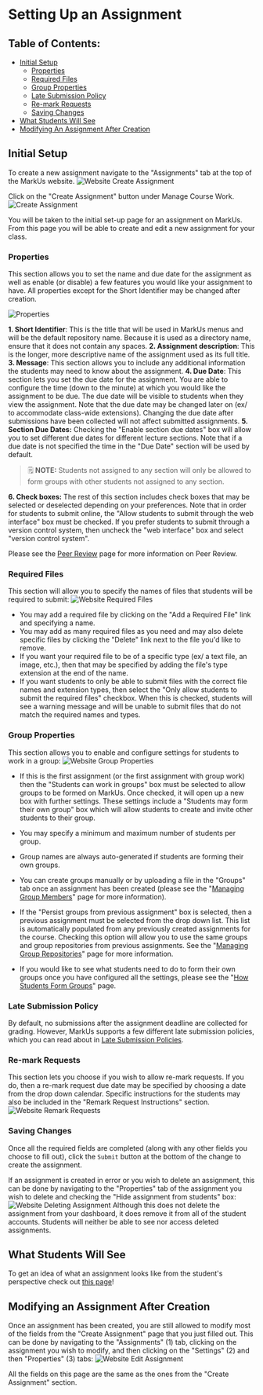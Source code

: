 # Setting Up an Assignment

## Table of Contents:
 - [Initial Setup](#initial-setup)
    - [Properties](#properties)
    - [Required Files](#required-files)
    - [Group Properties](#group-properties)
    - [Late Submission Policy](#late-submission-policy)
    - [Re-mark Requests](#re-mark-requests)
    - [Saving Changes](#saving-changes)
 - [What Students Will See](#what-students-will-see)
 - [Modifying An Assignment After Creation](#modifying-an-assignment-after-creation)


## Initial Setup
To create a new assignment navigate to the "Assignments" tab at the top of the MarkUs website.
![Website Create Assignment](./images/assignment-tab.png)

Click on the "Create Assignment" button under Manage Course Work.
![Create Assignment](./images/create-assignment-button.png)

You will be taken to the initial set-up page for an assignment on MarkUs. From this page you will be able to create and edit a new assignment for your class.

### Properties
This section allows you to set the name and due date for the assignment as well as enable (or disable) a few features you would like your assignment to have. All properties except for the Short Identifier may be changed after creation.

![Properties](./images/assignment-creation-properties-field.png)

**1. Short Identifier**: This is the title that will be used in MarkUs menus and will be the default repository name. Because it is used as a directory name, ensure that it does not contain any spaces.
**2. Assignment description**: This is the longer, more descriptive name of the assignment used as its full title.
**3. Message**: This section allows you to include any additional information the students may need to know about the assignment.
**4. Due Date**: This section lets you set the due date for the assignment. You are able to configure the time (down to the minute) at which you would like the assignment to be due. The due date will be visible to students when they view the assignment. Note that the due date may be changed later on (ex/ to accommodate class-wide extensions). Changing the due date after submissions have been collected will not affect submitted assignments.
**5. Section Due Dates:** Checking the "Enable section due dates" box will allow you to set different due dates for different lecture sections. Note that if a due date is not specified the time in the "Due Date" section will be used by default.
> :spiral_notepad: **NOTE:** Students not assigned to any section will only be allowed to form groups with other students not assigned to any section.

**6. Check boxes:** The rest of this section includes check boxes that may be selected or deselected depending on your preferences. Note that in order for students to submit online, the "Allow students to submit through the web interface" box must be checked. If you prefer students to submit through a version control system, then uncheck the "web interface" box and select "version control system".

Please see the [Peer Review](./Instructor-Guide--Assignments--Peer-Review) page for more information on Peer Review.

### Required Files
This section will allow you to specify the names of files that students will be required to submit:
![Website Required Files](./images/assignment-required-files.png)

 - You may add a required file by clicking on the "Add a Required File" link and specifying a name.
 - You may add as many required files as you need and may also delete specific files by clicking the "Delete" link next to the file you'd like to remove.
 - If you want your required file to be of a specific type (ex/ a text file, an image, etc.), then that may be specified by adding the file's type extension at the end of the name.
 - If you want students to only be able to submit files with the correct file names and extension types, then select the "Only allow students to submit the required files" checkbox. When this is checked, students will see a warning message and will be unable to submit files that do not match the required names and types.


### Group Properties
This section allows you to enable and configure settings for students to work in a group:
![Website Group Properties](./images/assignment-group-properties.png)

 - If this is the first assignment (or the first assignment with group work) then the "Students can work in groups" box must be selected to allow groups to be formed on MarkUs. Once checked, it will open up a new box with further settings. These settings include a "Students may form their own group" box which will allow students to create and invite other students to their group.
 - You may specify a minimum and maximum number of students per group.
 - Group names are always auto-generated if students are forming their own groups.
 - You can create groups manually or by uploading a file in the "Groups" tab once an assignment has been created (please see the "[Managing Group Members](./Instructor-Guide--Groups)" page for more information).

 - If the "Persist groups from previous assignment" box is selected, then a previous assignment must be selected from the drop down list. This list is automatically populated from any previously created assignments for the course. Checking this option will allow you to use the same groups and group repositories from previous assignments. See the "[Managing Group Repositories](./Instructor-Guide--Groups)" page for more information.

 - If you would like to see what students need to do to form their own groups once you have configured all the settings, please see the "[How Students Form Groups](./Student-Guide)" page.


### Late Submission Policy
By default, no submissions after the assignment deadline are collected for grading.
However, MarkUs supports a few different late submission policies, which you can read about in [Late Submission Policies](./Instructor-Guide--Assignments--Late-Submission-Policies).


### Re-mark Requests
This section lets you choose if you wish to allow re-mark requests. If you do, then a re-mark request due date may be specified by choosing a date from the drop down calendar. Specific instructions for the students may also be included in the "Remark Request Instructions" section.
![Website Remark Requests](./images/assignment-remark-requests.png)


### Saving Changes
Once all the required fields are completed (along with any other fields you choose to fill out), click the `Submit` button at the bottom of the change to create the assignment.

If an assignment is created in error or you wish to delete an assignment, this can be done by navigating to the "Properties" tab of the assignment you wish to delete and checking the "Hide assignment from students" box:
![Website Deleting Assignment](./images/assignments-hide-checkbox.png)
Although this does not delete the assignment from your dashboard, it does remove it from all of the student accounts. Students will neither be able to see nor access deleted assignments.


## What Students Will See
To get an idea of what an assignment looks like from the student's perspective check out [this page](./Instructor-Guide--Student-View)!


## Modifying an Assignment After Creation
Once an assignment has been created, you are still allowed to modify most of the fields from the "Create Assignment" page that you just filled out. This can be done by navigating to the "Assignments" (1) tab, clicking on the assignment you wish to modify, and then clicking on the "Settings" (2) and then "Properties" (3) tabs:
![Website Edit Assignment](https://user-images.githubusercontent.com/50387112/58756344-d2680680-84c4-11e9-9a4f-af50a0c5cc00.png)

All the fields on this page are the same as the ones from the "Create Assignment" section.
